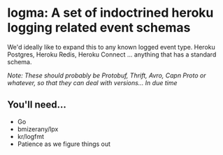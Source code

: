# logma: A set of indoctrined heroku logging related event schemas

We'd ideally like to expand this to any known logged event type. Heroku Postgres, Heroku Redis, Heroku Connect ... anything that has a standard schema.

*Note: These should probably be Protobuf, Thrift, Avro, Capn Proto or whatever, so that they can deal with versions... In due time*

## You'll need...

* Go
* bmizerany/lpx
* kr/logfmt
* Patience as we figure things out

